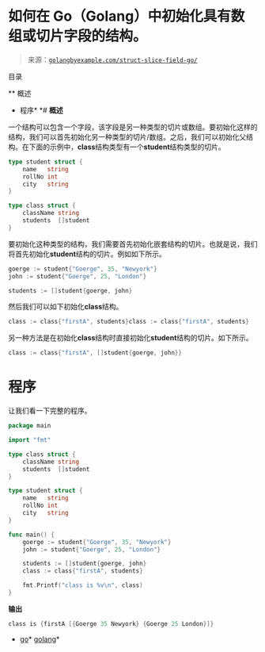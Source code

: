 <!--yml

分类：未分类

日期：2024-10-13 06:34:22

-->

# 如何在 Go（Golang）中初始化具有数组或切片字段的结构。

> 来源：[`golangbyexample.com/struct-slice-field-go/`](https://golangbyexample.com/struct-slice-field-go/)

目录

**   概述

+   程序*  *# **概述**

一个结构可以包含一个字段，该字段是另一种类型的切片或数组。要初始化这样的结构，我们可以首先初始化另一种类型的切片/数组。之后，我们可以初始化父结构。在下面的示例中，**class**结构类型有一个**student**结构类型的切片。

```go
type student struct {
	name   string 
	rollNo int    
	city   string 
}

type class struct {
	className string
	students  []student
}
```

要初始化这种类型的结构，我们需要首先初始化嵌套结构的切片。也就是说，我们将首先初始化**student**结构的切片。例如如下所示。

```go
goerge := student{"Goerge", 35, "Newyork"}
john := student{"Goerge", 25, "London"}

students := []student{goerge, john}
```

然后我们可以如下初始化**class**结构。

```go
class := class{"firstA", students}class := class{"firstA", students}
```

另一种方法是在初始化**class**结构时直接初始化**student**结构的切片。如下所示。

```go
class := class{"firstA", []student{goerge, john}}
```

# **程序**

让我们看一下完整的程序。

```go
package main

import "fmt"

type class struct {
	className string
	students  []student
}

type student struct {
	name   string
	rollNo int
	city   string
}

func main() {
	goerge := student{"Goerge", 35, "Newyork"}
	john := student{"Goerge", 25, "London"}

	students := []student{goerge, john}
	class := class{"firstA", students}

	fmt.Printf("class is %v\n", class)
}
```

**输出**

```go
class is {firstA [{Goerge 35 Newyork} {Goerge 25 London}]}
```

+   [go](https://golangbyexample.com/tag/go/)*   [golang](https://golangbyexample.com/tag/golang/)*
